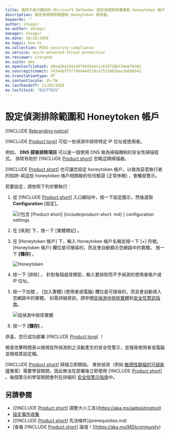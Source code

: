```yaml
---
title: 適用于身分識別的 Microsoft Defender 設定偵測排除專案和 honeytoken 帳戶
description: 設定偵測排除範圍和 Honeytoken 使用者。
keywords: ''
author: shsagir
ms.author: shsagir
manager: shsagir
ms.date: 10/26/2020
ms.topic: how-to
ms.collection: M365-security-compliance
ms.service: azure-advanced-threat-protection
ms.reviewer: itargoet
ms.suite: ems
ms.openlocfilehash: 68ed20a243a307992b2d11c633728bf34abf6302
ms.sourcegitcommit: f434dbff577d9944df18ca7533d026acdab0bb42
ms.translationtype: MT
ms.contentlocale: zh-TW
ms.lasthandoff: 11/03/2020
ms.locfileid: "93277025"
---
```

# <a name="configure-detection-exclusions-and-honeytoken-accounts"></a>設定偵測排除範圍和 Honeytoken 帳戶

[!INCLUDE [Rebranding notice](includes/rebranding.md)]

[!INCLUDE [Product long](includes/product-long.md)] 可從一些偵測中排除特定 IP 位址或使用者。

例如， **DNS 探查排除項目** 可以是一個使用 DNS 做為掃描機制的安全性掃描程式。 排除有助於 [!INCLUDE [Product short](includes/product-short.md)] 忽略這類掃描器。

[!INCLUDE [Product short](includes/product-short.md)] 也可讓您設定 honeytoken 帳戶，以做為惡意執行者的陷阱-與這些 honeytoken 帳戶相關聯的任何驗證 (正常休眠) ，會觸發警示。

若要設定，請依照下列步驟執行︰

1. 從 [!INCLUDE [Product short](includes/product-short.md)] 入口網站中，按一下設定圖示，然後選取 **Configuration** [設定]。

    ![[!包含 [Product short] (include/product-short. md) ] configuration settings](media/config-menu.png)

1. 在 [偵測]  下，按一下 [實體標記]  。

1. 在 [Honeytoken 帳戶] 下，輸入 Honeytoken 帳戶名稱並按一下 [+] 符號。 [Honeytoken 帳戶] 欄位是可搜尋的，而且會自動顯示您網路中的實體。 按一下 **[儲存]** 。

    ![Honeytoken](media/honeytoken-sensitive.png)

1. 按一下 [排除]  。 針對每個威脅類型，輸入要排除而不予偵測的使用者帳戶或 IP 位址。
1. 按一下加號  。 [加入實體]  \(使用者或電腦\) 欄位是可搜尋的，而且會自動填入您網路中的實體。 如需詳細資訊，請參閱[從偵測中排除實體](excluding-entities-from-detections.md)和[安全性警訊指南](suspicious-activity-guide.md)。

    ![從偵測中排除實體](media/exclusions.png)

1. 按一下 **[儲存]** 。

恭喜，您已成功部署 [!INCLUDE [Product long](includes/product-long.md)] ！

檢查攻擊時間表以檢視從所偵測到之活動產生的安全性警示，並搜尋使用者或電腦並檢視其設定檔。

[!INCLUDE [Product short](includes/product-short.md)] 掃描立即開始。 某些偵測（例如 [敏感性群組的可疑新增](domain-dominance-alerts.md#suspicious-additions-to-sensitive-groups-external-id-2024)專案）需要學習期間，因此無法在部署後立即使用 [!INCLUDE [Product short](includes/product-short.md)] 。每個警示的學習期間會列在詳細的 [安全性警示指南](suspicious-activity-guide.md)中。

## <a name="see-also"></a>另請參閱

- [[!INCLUDE [Product short](includes/product-short.md)] 調整大小工具](https://aka.ms/aatpsizingtool)
- [設定事件收集](configure-event-collection.md)
- [[!INCLUDE [Product short](includes/product-short.md)] 先決條件](prerequisites.md)
- [查看 [!INCLUDE [Product short](includes/product-short.md)] 論壇！](https://aka.ms/MDIcommunity)
